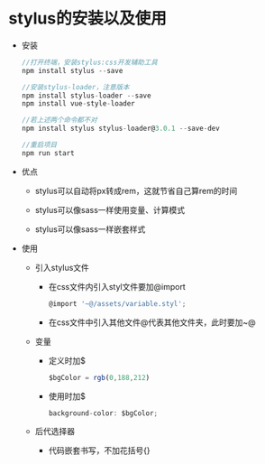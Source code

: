 # stylus的安装以及使用

* 安装

  ```js
  //打开终端，安装stylus:css开发辅助工具
  npm install stylus --save                 
  
  //安装stylus-loader，注意版本
  npm install stylus-loader --save
  npm install vue-style-loader
  
  //若上述两个命令都不对
  npm install stylus stylus-loader@3.0.1 --save-dev 
  
  //重启项目
  npm run start
  ```

* 优点

  * stylus可以自动将px转成rem，这就节省自己算rem的时间

  - stylus可以像sass一样使用变量、计算模式

  - stylus可以像sass一样嵌套样式

* 使用

  * 引入stylus文件

    * 在css文件内引入styl文件要加@import

      ```js
      @import '~@/assets/variable.styl';
      ```

    * 在css文件中引入其他文件@代表其他文件夹，此时要加~@

  * 变量

    * 定义时加$

      ```js
      $bgColor = rgb(0,188,212)
      ```

    * 使用时加$

      ```js
      background-color: $bgColor;
      ```

  * 后代选择器
    * 代码嵌套书写，不加花括号{}